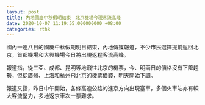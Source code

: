 ```yaml
---
layout: post
title: 內地國慶中秋假明結束　北京機場今現客流高峰
date: 2020-10-07 11:19:55.000000000 +08:00
categories: rthk
---
```


國內一連八日的國慶中秋假期明日結束，內地傳媒報道，不少市民選擇提前返回北京，首都機場和大興機場今日將出現返程客流高峰。

報道指，從三亞、成都、昆明等地飛往北京的機票，今、明兩日的價格沒有下降趨勢，但從廣州、上海和杭州飛北京的機票價錢，明天開始下調。

報道又指，昨日中午開始，各條高速公路的進京方向出現塞車，多個火車站亦有較大客流壓力，多地返京車次一票難求。
